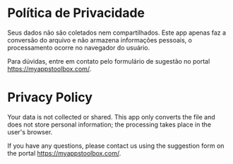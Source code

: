 # Política de Privacidade

Seus dados não são coletados nem compartilhados. Este app apenas faz a conversão do arquivo e não armazena informações pessoais, o processamento ocorre no navegador do usuário.

Para dúvidas, entre em contato pelo formulário de sugestão no portal https://myappstoolbox.com/.

# Privacy Policy

Your data is not collected or shared. This app only converts the file and does not store personal information; the processing takes place in the user's browser.

If you have any questions, please contact us using the suggestion form on the portal https://myappstoolbox.com/.
